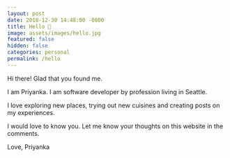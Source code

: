 ```yaml
---
layout: post
date: 2018-12-30 14:48:00 -0800
title: Hello 🌻
image: assets/images/hello.jpg
featured: false
hidden: false
categories: personal
permalink: /hello
---
```

Hi there! Glad that you found me.

I am Priyanka. I am software developer by profession living in Seattle.

I love exploring new places, trying out new cuisines and creating posts on my experiences.

I would love to know you. Let me know your thoughts on this website in the comments.

Love,
Priyanka
